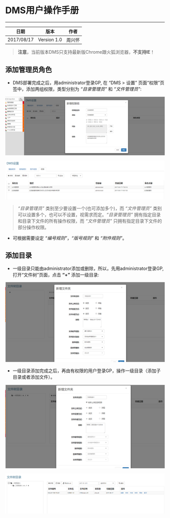 # DMS用户操作手册

--------

|日期|版本|作者|
|:---------:|:---------:|:---------:|
|2017/08/17|Version 1.0| 周兴怀 |

> **注意**，当前版本DMS只支持最新版Chrome跟火狐浏览器，**不支持IE**！

## 添加管理员角色

* DMS部署完成之后，用administrator登录GP, 在 “DMS > 设置” 页面“权限”页签中，添加两组权限，类型分别为 *“目录管理员”* 和 *“文件管理员”*:

![](img/setrole1.png)

![](img/setrole2.png)

> *“目录管理员”* 类别至少要设置一个(也可添加多个)，而 *“文件管理员”* 类别可以设置多个，也可以不设置，视需求而定。*“目录管理员”* 拥有指定目录和目录下文件的所有操作权限，而 *“文件管理员”* 只拥有指定目录下文件的部分操作权限。

* 可根据需要设定 *“编号规则”*，*“版号规则”* 和 *“附件规则”*。


## 添加目录

* 一级目录只能由administrator添加或删除，所以，先用administrator登录GP,打开“文件树”页面，点击 **“+”** 添加一级目录:

![](img/addfolder.png)

* 一级目录添加完成之后，再由有权限的用户登录GP，操作一级目录（添加子目录或者添加文件）。

![](img/addfolder2.png)

![](img/adddocument.png)